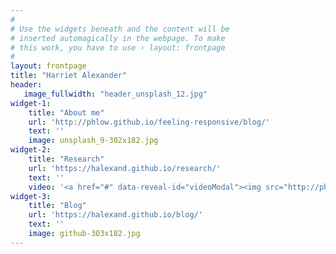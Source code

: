 ```yaml
---
#
# Use the widgets beneath and the content will be
# inserted automagically in the webpage. To make
# this work, you have to use › layout: frontpage
#
layout: frontpage
title: "Harriet Alexander"
header:
   image_fullwidth: "header_unsplash_12.jpg"
widget-1:
    title: "About me"
    url: 'http://phlow.github.io/feeling-responsive/blog/'
    text: ''
    image: unsplash_9-302x182.jpg
widget-2:
    title: "Research"
    url: 'https://halexand.github.io/research/'
    text: ''
    video: '<a href="#" data-reveal-id="videoModal"><img src="http://phlow.github.io/feeling-responsive/images/start-video-feeling-responsive-302x182.jpg" width="302" height="182" alt=""></a>'
widget-3:
    title: "Blog"
    url: 'https://halexand.github.io/blog/'
    text: ''
    image: github-303x182.jpg
---
```



<!--<div id="videoModal" class="reveal-modal large" data-reveal="">-->
<!--  <div class="flex-video widescreen vimeo" style="display: block;">-->
<!--    <iframe width="1280" height="720" src="https://www.youtube.com/embed/3b5zCFSmVvU" frameborder="0" allowfullscreen></iframe>-->
<!--  </div>-->
<!--  <a class="close-reveal-modal">&#215;</a>-->
<!--</div>-->
